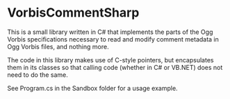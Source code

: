 ﻿VorbisCommentSharp
==================

This is a small library written in C# that implements the parts of the Ogg Vorbis specifications necessary to read and modify comment metadata in Ogg Vorbis files, and nothing more.

The code in this library makes use of C-style pointers, but encapsulates them in its classes so that calling code (whether in C# or VB.NET) does not need to do the same.

See Program.cs in the Sandbox folder for a usage example.
